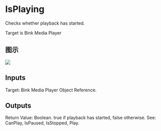 # IsPlaying

Checks whether playback has started.

Target is Bink Media Player

## 图示

![]($-20221218-19594522.png)

## Inputs

Target: Bink Media Player Object Reference.  

## Outputs

Return Value: Boolean. true if playback has started, false otherwise. See: CanPlay, IsPaused, IsStopped, Play.

